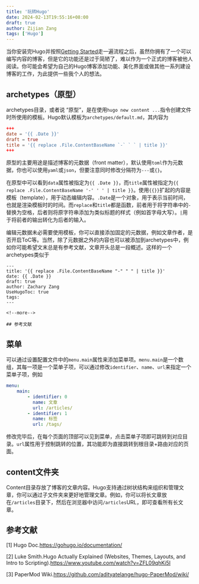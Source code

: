 ```yaml
---
title: '玩转Hugo'
date: 2024-02-13T19:55:16+08:00
draft: true
author: Zijian Zang
tags: ['Hugo']
---
```

当你安装完Hugo并按照[Getting Started](https://gohugo.io/getting-started/)走一遍流程之后，虽然你拥有了一个可以编写内容的博客，但是它的功能还是过于简陋了，难以作为一个正式的博客被他人阅读。你可能会希望为自己的Hugo博客添加功能、美化界面或做其他一系列建设博客的工作，为此提供一些我个人的想法。

<!--more-->


## archetypes（原型）

archetypes目录，或者说 “原型”，是在使用`hugo new content ...`指令创建文件时所使用的模板。Hugo默认模板为`archetypes/default.md`，其内容为
```toml
+++
date = '{{ .Date }}'
draft = true
title = '{{ replace .File.ContentBaseName `-` ` ` | title }}'
+++
```

原型的主要用途是描述博客的元数据（front matter），默认使用`toml`作为元数据，你也可以使用`yaml`或`json`，但要注意同时修改分隔符为`---`或`{}`。

在原型中可以看到`data`属性被指定为`{{ .Date }}`，而`title`属性被指定为`{{ replace .File.ContentBaseName '-' ' ' | title }}`。使用`{{}}`扩起的内容是模板（template），用于动态编辑内容。`.Date`是一个对象，用于表示当前时间，也就是渲染模板时的时间。而`replace`和`title`都是函数，前者用于将字符串中的`-`替换为空格，后者则将原字符串添加为类似标题的样式（例如首字母大写）。`|`用于将前者的输出转化为后者的输入。

编辑元数据未必需要使用模板，你可以直接添加固定的元数据，例如文章作者，是否开启ToC等。当然，除了元数据之外的内容也可以被添加到archetypes中，例如你可能希望文末总是有参考文献，文章开头总是一段概述。这样的一个archetypes类似于

```
---
title: '{{ replace .File.ContentBaseName "-" " " | title }}'
date: {{ .Date }}
draft: true
author: Zachary Zang
UseHugoToc: true
tags: 
---

<!--more-->

## 参考文献
```

## 菜单

可以通过设置配置文件中的`menu.main`属性来添加菜单项。`menu.main`是一个数组，其每一项是一个菜单子项，可以通过修改`identifier`、`name`、`url`来指定一个菜单子项，例如

```yaml
menu:
    main:
        - identifier: 0
          name: 文章
          url: /articles/
        - identifier: 1
          name: 标签
          url: /tags/

```

修改完毕后，在每个页面的顶部可以见到菜单，点击菜单子项即可跳转到对应目录。`url`属性用于控制跳转的位置，其功能即为直接跳转到根目录+路由对应的页面。

## content文件夹

Content目录存放了博客的文章内容。Hugo支持通过树状结构来组织和管理文章，你可以通过子文件夹来更好地管理文章。例如，你可以将长文章放在`/articles`目录下，然后在浏览器中访问`/articles`URL，即可查看所有长文章。

## 参考文献

[1] Hugo Doc.https://gohugo.io/documentation/

[2] Luke Smith.Hugo Actually Explained (Websites, Themes, Layouts, and Intro to Scripting).https://www.youtube.com/watch?v=ZFL09qhKi5I

[3] PaperMod Wiki.https://github.com/adityatelange/hugo-PaperMod/wiki/